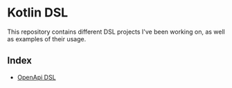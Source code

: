 # Kotlin DSL

This repository contains different DSL projects I've been working on, as well as examples of their usage.

## Index

- [OpenApi DSL](./open-api-dsl/README.md)